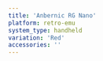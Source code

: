 ```yaml
---
title: 'Anbernic RG Nano'
platform: retro-emu
system_type: handheld
variation: 'Red'
accessories: ''
---
```

